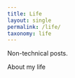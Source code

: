 ```yaml
---
title: Life
layout: single
permalink: /life/
taxonomy: life
---
```


Non-technical posts.

About my life
